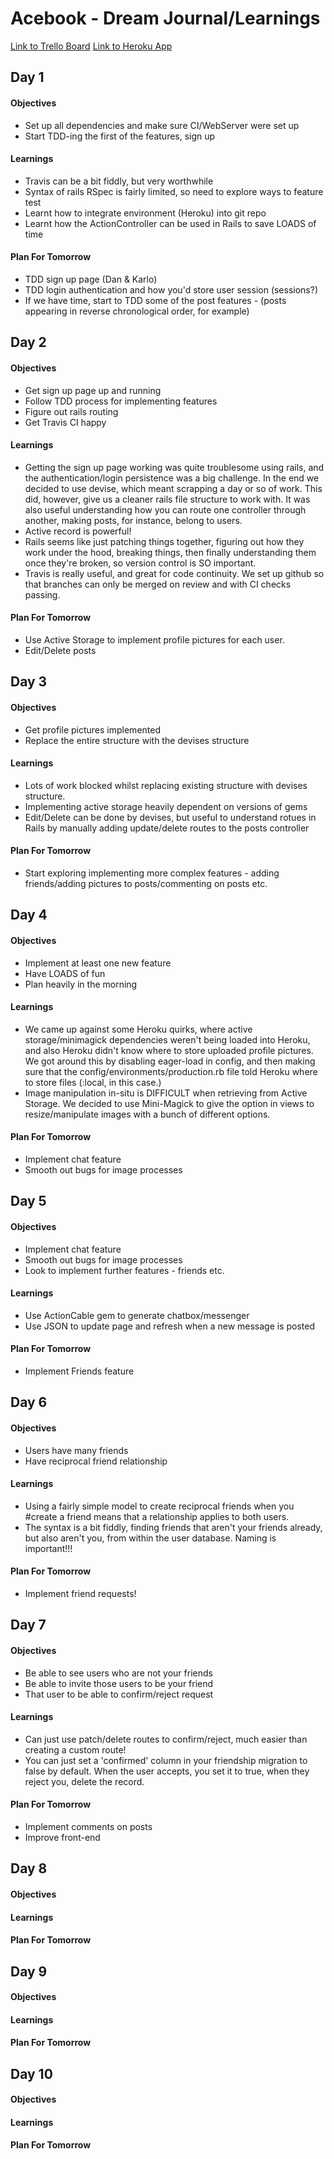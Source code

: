# Acebook - Dream Journal/Learnings

[Link to Trello Board](https://trello.com/b/IbAlAAMg/acebook)
[Link to Heroku App](https://mighty-woodland-36916.herokuapp.com/users/sign_in)

## Day 1

#### Objectives

- Set up all dependencies and make sure CI/WebServer were set up	
- Start TDD-ing the first of the features, sign up

#### Learnings

- Travis can be a bit fiddly, but very worthwhile	
- Syntax of rails RSpec is fairly limited, so need to explore ways to feature test	
- Learnt how to integrate environment (Heroku) into git repo	
- Learnt how the ActionController can be used in Rails to save LOADS of time

#### Plan For Tomorrow

- TDD sign up page (Dan & Karlo)	
- TDD login authentication and how you'd store user session (sessions?)	
- If we have time, start to TDD some of the post features - (posts appearing in reverse chronological order, for example)

## Day 2

#### Objectives

- Get sign up page up and running
- Follow TDD process for implementing features
- Figure out rails routing
- Get Travis CI happy

#### Learnings

- Getting the sign up page working was quite troublesome using rails, and the authentication/login persistence was a big challenge. In the end we decided to use devise, which meant scrapping a day or so of work. This did, however, give us a cleaner rails file structure to work with. It was also useful understanding how you can route one controller through another, making posts, for instance, belong to users.
- Active record is powerful!
- Rails seems like just patching things together, figuring out how they work under the hood, breaking things, then finally understanding them once they're broken, so version control is SO important.
- Travis is really useful, and great for code continuity. We set up github so that branches can only be merged on review and with CI checks passing.

#### Plan For Tomorrow

- Use Active Storage to implement profile pictures for each user.
- Edit/Delete posts

## Day 3

#### Objectives

- Get profile pictures implemented
- Replace the entire structure with the devises structure

#### Learnings

- Lots of work blocked whilst replacing existing structure with devises structure.
- Implementing active storage heavily dependent on versions of gems
- Edit/Delete can be done by devises, but useful to understand rotues in Rails by manually adding update/delete routes to the posts controller


#### Plan For Tomorrow

- Start exploring implementing more complex features - adding friends/adding pictures to posts/commenting on posts etc.

## Day 4

#### Objectives

- Implement at least one new feature
- Have LOADS of fun
- Plan heavily in the morning

#### Learnings

- We came up against some Heroku quirks, where active storage/minimagick dependencies weren't being loaded into Heroku, and also Heroku didn't know where to store uploaded profile pictures. We got around this by disabling eager-load in config, and then making sure that the config/environments/production.rb file told Heroku where to store files (:local, in this case.)
- Image manipulation in-situ is DIFFICULT when retrieving from Active Storage. We decided to use Mini-Magick to give the option in views to resize/manipulate images with a bunch of different options.

#### Plan For Tomorrow

- Implement chat feature
- Smooth out bugs for image processes

## Day 5

#### Objectives

- Implement chat feature
- Smooth out bugs for image processes
- Look to implement further features - friends etc.

#### Learnings

- Use ActionCable gem to generate chatbox/messenger
- Use JSON to update page and refresh when a new message is posted

#### Plan For Tomorrow

- Implement Friends feature

## Day 6

#### Objectives

- Users have many friends
- Have reciprocal friend relationship

#### Learnings

- Using a fairly simple model to create reciprocal friends when you #create a friend means that a relationship applies to both users.
- The syntax is a bit fiddly, finding friends that aren't your friends already, but also aren't you, from within the user database. Naming is important!!!

#### Plan For Tomorrow

- Implement friend requests!

## Day 7

#### Objectives

- Be able to see users who are not your friends
- Be able to invite those users to be your friend
- That user to be able to confirm/reject request

#### Learnings

- Can just use patch/delete routes to confirm/reject, much easier than creating a custom route!
- You can just set a 'confirmed' column in your friendship migration to false by default. When the user accepts, you set it to true, when they reject you, delete the record.

#### Plan For Tomorrow

- Implement comments on posts
- Improve front-end

## Day 8

#### Objectives

#### Learnings

#### Plan For Tomorrow


## Day 9

#### Objectives

#### Learnings

#### Plan For Tomorrow


## Day 10

#### Objectives

#### Learnings

#### Plan For Tomorrow
